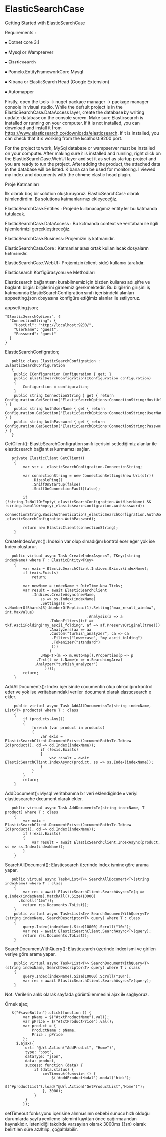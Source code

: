 # ElasticSearchCase

Getting Started with ElasticSearchCase

Requirements :

⦁	Dotnet core 3.1

⦁	Mysql or Wampserver

⦁	Elasticsearch

⦁	Pomelo.EntityFrameworkCore.Mysql

⦁	Kibana or ElasticSearch Head (Google Extension)

⦁	Automapper

Firstly, open the tools -> nuget package manager -> package manager console in visual studio. While the default project is in the ElasticSearchCase.DataAccess layer, create the database by writing update-database on the console screen.
Make sure Elasticsearch is installed or running on your computer. If it is not installed, you can download and install it from https://www.elasticsearch.co/downloads/elasticsearch. If it is installed, you can check that it is working from the localhost:9200 port.
 
For the project to work, MySql database or wampserver must be installed on your computer. After making sure it is installed and running, right click on the ElasticSearchCase.WebUI layer and set it as set as startup project and you are ready to run the project.
After adding the product, the attached data in the database will be listed.
Kibana can be used for monitoring. I viewed my index and documents with the chrome elastic head plugin.

Proje Katmanları

İlk olarak boş bir solution oluşturuyoruz. ElasticSearchCase olarak isimlendirdim. Bu solutiona katmanlarımızı ekleyeceğiz.​

ElasticSearchCase.Entities : Projede kullanacağımız entity ler bu katmanda tutulacak.​

ElasticSearchCase.DataAccess : Bu katmanda context ve veritabanı ile ilgili işlemlerimizi gerçekleştireceğiz.​

ElasticSearchCase.Business: Projemizin iş katmanıdır.​

ElasticSearchCase.Core : Katmanlar arası ortak kullanılacak dosyaların katmanıdır.​

ElasticSearchCase.WebUI : Projemizin (client-side) kullanıcı tarafıdır.​

Elasticsearch Konfigürasyonu ve Methodları

Elasticsearch bağlantısını kurabilmemiz için bizden kullanıcı adı,şifre ve bağlantı bilgisi bilgilerini girmemiz gerekmektedir.​
Bu bilgilerin girişini iş katmanında ElasticSearchConfigration sınıfı içerisindeki alanları appsetting.json dosyasına konfigüre ettiğimiz alanlar ile setliyoruz.​

appsetting.json;​

    "ElasticSearchOptions": {
      "ConnectionString": {
        "HostUrl": "http://localhost:9200/",
        "UserName": "guest",
        "Password": "guest"
      }
    }
    
ElasticSearchConfigration;​

       public class ElasticSearchConfigration : IElasticSearchConfiguration
       {
        public IConfiguration Configuration { get; }
        public ElasticSearchConfigration(IConfiguration configuration)
        {
            Configuration = configuration;
        }
        public string ConnectionString { get { return Configuration.GetSection("ElasticSearchOptions:ConnectionString:HostUrl").Value; } }
        public string AuthUserName { get { return Configuration.GetSection("ElasticSearchOptions:ConnectionString:UserName").Value; } }
        public string AuthPassword { get { return Configuration.GetSection("ElasticSearchOptions:ConnectionString:Password").Value; } }
       }

GetClient(): ElasticSearchConfigration sınıfı içerisini setlediğimiz alanlar ile elasticsearch bağlantısı kurmamızı sağlar.​

       private ElasticClient GetClient()
        {
            var str = _elasticSearchConfigration.ConnectionString;

            var connectionString = new ConnectionSettings(new Uri(str))
                .DisablePing()
                .SniffOnStartup(false)
                .SniffOnConnectionFault(false);

            if (!string.IsNullOrEmpty(_elasticSearchConfigration.AuthUserName) && !string.IsNullOrEmpty(_elasticSearchConfigration.AuthPassword))
                connectionString.BasicAuthentication(_elasticSearchConfigration.AuthUserName, _elasticSearchConfigration.AuthPassword);

            return new ElasticClient(connectionString);
        }
        
CreateIndexAsync(): Indexin var olup olmadığını kontrol eder eğer yok ise Index oluşturur.​

       public virtual async Task CreateIndexAsync<T, TKey>(string indexName) where T : ElasticEntity<TKey>
        {
            var exis = ElasticSearchClient.Indices.Exists(indexName);
            if (exis.Exists)
                return;

            var newName = indexName + DateTime.Now.Ticks;
            var result = await ElasticSearchClient
                .Indices.CreateAsync(newName,
                    ss => ss.Index(indexName)
                    .Settings(s => s.NumberOfShards(3).NumberOfReplicas(1).Setting("max_result_window", int.MaxValue)
                                         .Analysis(a => a
                        .TokenFilters(tkf => tkf.AsciiFolding("my_ascii_folding", af => af.PreserveOriginal(true)))
                        .Analyzers(aa => aa
                        .Custom("turkish_analyzer", ca => ca
                         .Filters("lowercase", "my_ascii_folding")
                         .Tokenizer("standard")
                         )))
                        )
                    .Map<T>(m => m.AutoMap().Properties(p => p
                  .Text(t => t.Name(n => n.SearchingArea)
                 .Analyzer("turkish_analyzer")
                      ))));
            return;
        }

   AddAllDocuments(): Index içerisinde documentin olup olmadığını kontrol eder ve yok ise veritabanındaki verileri document olarak elastıcsearch e ekler.​
   
        public virtual async Task AddAllDocuments<T>(string indexName, List<T> products) where T : class
        {
            if (products.Any())
            {
                foreach (var product in products)
                {
                    var exis = ElasticSearchClient.DocumentExists(DocumentPath<T>.Id(new Id(product)), dd => dd.Index(indexName));
                    if (!exis.Exists)
                    {
                        var result = await ElasticSearchClient.IndexAsync(product, ss => ss.Index(indexName));
                    }
                }
            }
            return;
        }
        
AddDocument(): Mysql veritabanına bir veri eklendiğinde o veriyi elasticsearche document olarak ekler.​

       public virtual async Task AddDocument<T>(string indexName, T product) where T : class
        {
            var exis = ElasticSearchClient.DocumentExists(DocumentPath<T>.Id(new Id(product)), dd => dd.Index(indexName));
            if (!exis.Exists)
            {
                var result = await ElasticSearchClient.IndexAsync(product, ss => ss.Index(indexName));
            }
        }

SearchAllDocument(): Elasticsearch üzerinde index ismine göre arama yapar.​

       public virtual async Task<List<T>> SearchAllDocument<T>(string indexName) where T : class
        {
            var res = await ElasticSearchClient.SearchAsync<T>(q => q.Index(indexName).MatchAll().Size(10000)
          .Scroll("10m"));
            return res.Documents.ToList();
        }
        public virtual async Task<List<T>> SearchDocumentWithQuery<T>(string indexName, SearchDescriptor<T> query) where T : class
        {
            query.Index(indexName).Size(10000).Scroll("10m");
            var res = await ElasticSearchClient.SearchAsync<T>(query);
            return res.Documents.ToList();
        }

SearchDocumentWithQuery(): Elasticsearch üzerinde index ismi ve girilen veriye göre arama yapar. 

        public virtual async Task<List<T>> SearchDocumentWithQuery<T>(string indexName, SearchDescriptor<T> query) where T : class
        {
            query.Index(indexName).Size(10000).Scroll("10m");
            var res = await ElasticSearchClient.SearchAsync<T>(query);
        }          

Not: Verilerin anlık olarak sayfada görüntülenmesini ajax ile sağlıyoruz. 

Örnek ajax;

       $("#saveButton").click(function () {
            var pName = $("#txtProductName").val();
            var pPrice = $("#txtProductPrice").val();
            var product = {
                ProductName : pName,
                Price : pPrice
            };
         $.ajax({
             url: "@Url.Action("AddProduct", "Home")",
             type: "post",
             dataType: "json",
             data: product,
             success: function (data) {
                 if (data.status) {
                     setTimeout(function () {
                         $('#addProductModal').modal('hide');
                       $("#productList").load("@Url.Action("GetProductList","Home")");
                     }, 3000);
                 }
             }
            });
            
setTimeout fonksiyonu içerisine alınmasının sebebi sunucu hızlı olduğu durumlarda sayfa yenileme işlemini kayıttan önce çağırmasından kaynaklıdır. İstenildiği takdirde varsayılan olarak 3000ms (3sn) olarak belirtilen süre azaltılıp, çoğaltılabilir.

